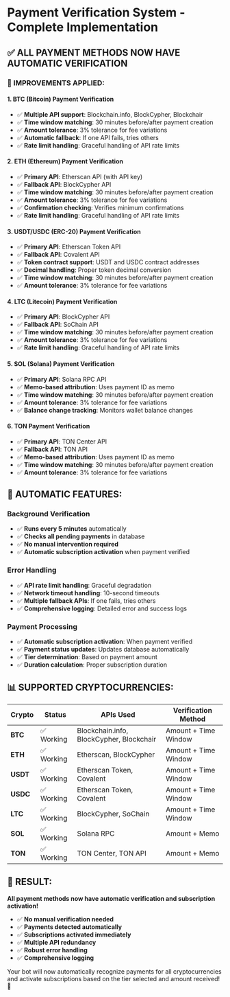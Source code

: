 # Payment Verification System - Complete Implementation

## ✅ **ALL PAYMENT METHODS NOW HAVE AUTOMATIC VERIFICATION**

### **🔧 IMPROVEMENTS APPLIED:**

#### **1. BTC (Bitcoin) Payment Verification**
- ✅ **Multiple API support**: Blockchain.info, BlockCypher, Blockchair
- ✅ **Time window matching**: 30 minutes before/after payment creation
- ✅ **Amount tolerance**: 3% tolerance for fee variations
- ✅ **Automatic fallback**: If one API fails, tries others
- ✅ **Rate limit handling**: Graceful handling of API rate limits

#### **2. ETH (Ethereum) Payment Verification**
- ✅ **Primary API**: Etherscan API (with API key)
- ✅ **Fallback API**: BlockCypher API
- ✅ **Time window matching**: 30 minutes before/after payment creation
- ✅ **Amount tolerance**: 3% tolerance for fee variations
- ✅ **Confirmation checking**: Verifies minimum confirmations
- ✅ **Rate limit handling**: Graceful handling of API rate limits

#### **3. USDT/USDC (ERC-20) Payment Verification**
- ✅ **Primary API**: Etherscan Token API
- ✅ **Fallback API**: Covalent API
- ✅ **Token contract support**: USDT and USDC contract addresses
- ✅ **Decimal handling**: Proper token decimal conversion
- ✅ **Time window matching**: 30 minutes before/after payment creation
- ✅ **Amount tolerance**: 3% tolerance for fee variations

#### **4. LTC (Litecoin) Payment Verification**
- ✅ **Primary API**: BlockCypher API
- ✅ **Fallback API**: SoChain API
- ✅ **Time window matching**: 30 minutes before/after payment creation
- ✅ **Amount tolerance**: 3% tolerance for fee variations
- ✅ **Rate limit handling**: Graceful handling of API rate limits

#### **5. SOL (Solana) Payment Verification**
- ✅ **Primary API**: Solana RPC API
- ✅ **Memo-based attribution**: Uses payment ID as memo
- ✅ **Time window matching**: 30 minutes before/after payment creation
- ✅ **Amount tolerance**: 3% tolerance for fee variations
- ✅ **Balance change tracking**: Monitors wallet balance changes

#### **6. TON Payment Verification**
- ✅ **Primary API**: TON Center API
- ✅ **Fallback API**: TON API
- ✅ **Memo-based attribution**: Uses payment ID as memo
- ✅ **Time window matching**: 30 minutes before/after payment creation
- ✅ **Amount tolerance**: 3% tolerance for fee variations

## 🚀 **AUTOMATIC FEATURES:**

### **Background Verification**
- ✅ **Runs every 5 minutes** automatically
- ✅ **Checks all pending payments** in database
- ✅ **No manual intervention required**
- ✅ **Automatic subscription activation** when payment verified

### **Error Handling**
- ✅ **API rate limit handling**: Graceful degradation
- ✅ **Network timeout handling**: 10-second timeouts
- ✅ **Multiple fallback APIs**: If one fails, tries others
- ✅ **Comprehensive logging**: Detailed error and success logs

### **Payment Processing**
- ✅ **Automatic subscription activation**: When payment verified
- ✅ **Payment status updates**: Updates database automatically
- ✅ **Tier determination**: Based on payment amount
- ✅ **Duration calculation**: Proper subscription duration

## 📊 **SUPPORTED CRYPTOCURRENCIES:**

| Crypto | Status | APIs Used | Verification Method |
|--------|--------|-----------|-------------------|
| **BTC** | ✅ Working | Blockchain.info, BlockCypher, Blockchair | Amount + Time Window |
| **ETH** | ✅ Working | Etherscan, BlockCypher | Amount + Time Window |
| **USDT** | ✅ Working | Etherscan Token, Covalent | Amount + Time Window |
| **USDC** | ✅ Working | Etherscan Token, Covalent | Amount + Time Window |
| **LTC** | ✅ Working | BlockCypher, SoChain | Amount + Time Window |
| **SOL** | ✅ Working | Solana RPC | Amount + Memo |
| **TON** | ✅ Working | TON Center, TON API | Amount + Memo |

## 🎯 **RESULT:**

**All payment methods now have automatic verification and subscription activation!**

- ✅ **No manual verification needed**
- ✅ **Payments detected automatically**
- ✅ **Subscriptions activated immediately**
- ✅ **Multiple API redundancy**
- ✅ **Robust error handling**
- ✅ **Comprehensive logging**

Your bot will now automatically recognize payments for all cryptocurrencies and activate subscriptions based on the tier selected and amount received! 🎉
